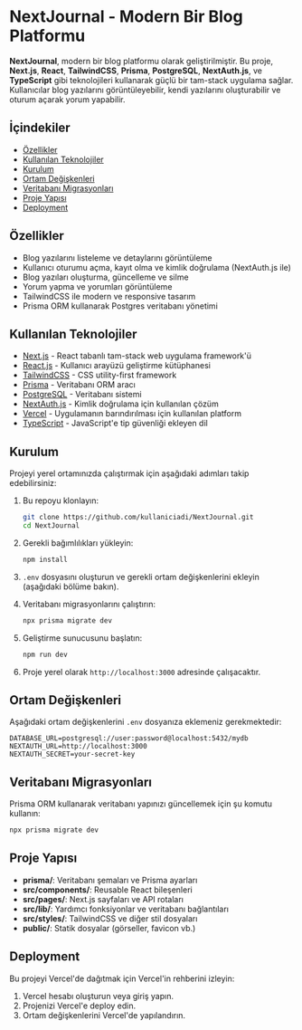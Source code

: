 # **NextJournal - Modern Bir Blog Platformu**

**NextJournal**, modern bir blog platformu olarak geliştirilmiştir. Bu proje, **Next.js**, **React**, **TailwindCSS**, **Prisma**, **PostgreSQL**, **NextAuth.js**, ve **TypeScript** gibi teknolojileri kullanarak güçlü bir tam-stack uygulama sağlar. Kullanıcılar blog yazılarını görüntüleyebilir, kendi yazılarını oluşturabilir ve oturum açarak yorum yapabilir.

## **İçindekiler**
- [Özellikler](#özellikler)
- [Kullanılan Teknolojiler](#kullanılan-teknolojiler)
- [Kurulum](#kurulum)
- [Ortam Değişkenleri](#ortam-değişkenleri)
- [Veritabanı Migrasyonları](#veritabanı-migrasyonları)
- [Proje Yapısı](#proje-yapısı)
- [Deployment](#deployment)

## **Özellikler**
- Blog yazılarını listeleme ve detaylarını görüntüleme
- Kullanıcı oturumu açma, kayıt olma ve kimlik doğrulama (NextAuth.js ile)
- Blog yazıları oluşturma, güncelleme ve silme
- Yorum yapma ve yorumları görüntüleme
- TailwindCSS ile modern ve responsive tasarım
- Prisma ORM kullanarak Postgres veritabanı yönetimi

## **Kullanılan Teknolojiler**
- [Next.js](https://nextjs.org/) - React tabanlı tam-stack web uygulama framework'ü
- [React.js](https://reactjs.org/) - Kullanıcı arayüzü geliştirme kütüphanesi
- [TailwindCSS](https://tailwindcss.com/) - CSS utility-first framework
- [Prisma](https://www.prisma.io/) - Veritabanı ORM aracı
- [PostgreSQL](https://www.postgresql.org/) - Veritabanı sistemi
- [NextAuth.js](https://next-auth.js.org/) - Kimlik doğrulama için kullanılan çözüm
- [Vercel](https://vercel.com/) - Uygulamanın barındırılması için kullanılan platform
- [TypeScript](https://www.typescriptlang.org/) - JavaScript'e tip güvenliği ekleyen dil

## **Kurulum**
Projeyi yerel ortamınızda çalıştırmak için aşağıdaki adımları takip edebilirsiniz:

1. Bu repoyu klonlayın:
    ```bash
    git clone https://github.com/kullaniciadi/NextJournal.git
    cd NextJournal
    ```

2. Gerekli bağımlılıkları yükleyin:
    ```bash
    npm install
    ```

3. `.env` dosyasını oluşturun ve gerekli ortam değişkenlerini ekleyin (aşağıdaki bölüme bakın).

4. Veritabanı migrasyonlarını çalıştırın:
    ```bash
    npx prisma migrate dev
    ```

5. Geliştirme sunucusunu başlatın:
    ```bash
    npm run dev
    ```

6. Proje yerel olarak `http://localhost:3000` adresinde çalışacaktır.

## **Ortam Değişkenleri**
Aşağıdaki ortam değişkenlerini `.env` dosyanıza eklemeniz gerekmektedir:

```
DATABASE_URL=postgresql://user:password@localhost:5432/mydb
NEXTAUTH_URL=http://localhost:3000
NEXTAUTH_SECRET=your-secret-key
```

## **Veritabanı Migrasyonları**
Prisma ORM kullanarak veritabanı yapınızı güncellemek için şu komutu kullanın:
```bash
npx prisma migrate dev
```

## **Proje Yapısı**
- **prisma/**: Veritabanı şemaları ve Prisma ayarları
- **src/components/**: Reusable React bileşenleri
- **src/pages/**: Next.js sayfaları ve API rotaları
- **src/lib/**: Yardımcı fonksiyonlar ve veritabanı bağlantıları
- **src/styles/**: TailwindCSS ve diğer stil dosyaları
- **public/**: Statik dosyalar (görseller, favicon vb.)

## **Deployment**
Bu projeyi Vercel'de dağıtmak için Vercel'in rehberini izleyin:

1. Vercel hesabı oluşturun veya giriş yapın.
2. Projenizi Vercel'e deploy edin.
3. Ortam değişkenlerini Vercel'de yapılandırın.
